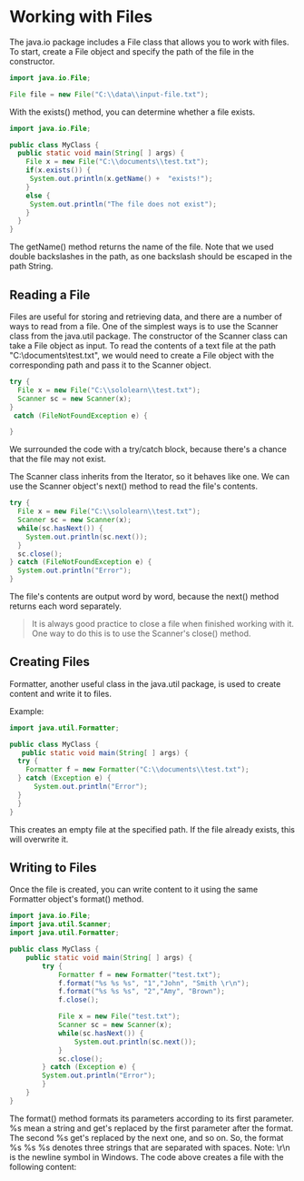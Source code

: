 # Working with Files

The java.io package includes a File class that allows you to work with files.
To start, create a File object and specify the path of the file in the constructor.

```java
import java.io.File;

File file = new File("C:\\data\\input-file.txt");
```

With the exists() method, you can determine whether a file exists.

```java
import java.io.File;

public class MyClass {
  public static void main(String[ ] args) {
    File x = new File("C:\\documents\\test.txt");
    if(x.exists()) {
     System.out.println(x.getName() +  "exists!");
    }
    else {
     System.out.println("The file does not exist");
    }
  }
}
```

The getName() method returns the name of the file.
Note that we used double backslashes in the path, as one backslash should be escaped in the path String.

## Reading a File

Files are useful for storing and retrieving data, and there are a number of ways to read from a file.
One of the simplest ways is to use the Scanner class from the java.util package.
The constructor of the Scanner class can take a File object as input.
To read the contents of a text file at the path "C:\\documents\\test.txt", we would need to create a File object with the corresponding path and pass it to the Scanner object.

```java
try {
  File x = new File("C:\\sololearn\\test.txt");
  Scanner sc = new Scanner(x);
}
 catch (FileNotFoundException e) {

}
```

We surrounded the code with a try/catch block, because there's a chance that the file may not exist.

The Scanner class inherits from the Iterator, so it behaves like one.
We can use the Scanner object's next() method to read the file's contents.

```java
try {
  File x = new File("C:\\sololearn\\test.txt");
  Scanner sc = new Scanner(x);
  while(sc.hasNext()) {
    System.out.println(sc.next());
  }
  sc.close();
} catch (FileNotFoundException e) {
  System.out.println("Error");
}
```

The file's contents are output word by word, because the next() method returns each word separately.

> It is always good practice to close a file when finished working with it. One way to do this is to use the Scanner's close() method.

## Creating Files

Formatter, another useful class in the java.util package, is used to create content and write it to files.

Example:

```java
import java.util.Formatter;

public class MyClass {
   public static void main(String[ ] args) {
  try {
    Formatter f = new Formatter("C:\\documents\\test.txt");
  } catch (Exception e) {
      System.out.println("Error");
  }
  }
}
```

This creates an empty file at the specified path. If the file already exists, this will overwrite it.

## Writing to Files

Once the file is created, you can write content to it using the same Formatter object's format() method.

```java
import java.io.File;
import java.util.Scanner;
import java.util.Formatter;

public class MyClass {
    public static void main(String[ ] args) {
        try {
            Formatter f = new Formatter("test.txt");
            f.format("%s %s %s", "1","John", "Smith \r\n");
            f.format("%s %s %s", "2","Amy", "Brown");
            f.close();

            File x = new File("test.txt");
            Scanner sc = new Scanner(x);
            while(sc.hasNext()) {
                System.out.println(sc.next());
            }
            sc.close();
        } catch (Exception e) {
        System.out.println("Error");
        }
    }
}
```

The format() method formats its parameters according to its first parameter.
%s mean a string and get's replaced by the first parameter after the format. The second %s get's replaced by the next one, and so on. So, the format %s %s %s denotes three strings that are separated with spaces.
Note: \r\n is the newline symbol in Windows.
The code above creates a file with the following content:
